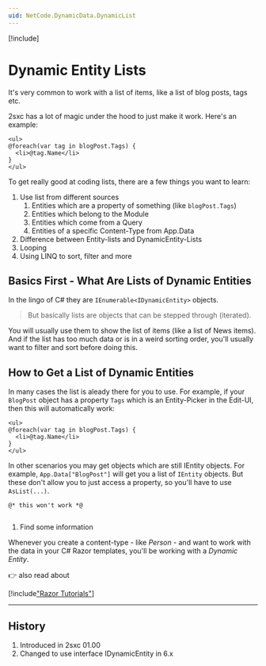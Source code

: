 ```yaml
---
uid: NetCode.DynamicData.DynamicList
---
```


[!include[](~/pages/basics/stack/_shared-float-summary.md)]
<style>.context-box-summary .data-all { visibility: visible; } </style>

# Dynamic Entity Lists

It's very common to work with a list of items, like a list of blog posts, tags etc.

2sxc has a lot of magic under the hood to just make it work. Here's an example:

```razor
<ul>
@foreach(var tag in blogPost.Tags) {
  <li>@tag.Name</li>
}
</ul>
```

To get really good at coding lists, there are a few things you want to learn:

1. Use list from different sources
    1. Entities which are a property of something (like `blogPost.Tags`)
    1. Entities which belong to the Module
    1. Entities which come from a Query
    1. Entities of a specific Content-Type from App.Data
1. Difference between Entity-lists and DynamicEntity-Lists
1. Looping
1. Using LINQ to sort, filter and more

## Basics First - What Are Lists of Dynamic Entities

In the lingo of C# they are `IEnumerable<IDynamicEntity>` objects.

> But basically lists are objects that can be stepped through (iterated).

You will usually use them to show the list of items (like a list of News items).
And if the list has too much data or is in a weird sorting order, you'll usually want to filter and sort before doing this.

## How to Get a List of Dynamic Entities

In many cases the list is aleady there for you to use.
For example, if your `BlogPost` object has a property `Tags` which is an Entity-Picker in the Edit-UI, then this will automatically work:

```razor
<ul>
@foreach(var tag in blogPost.Tags) {
  <li>@tag.Name</li>
}
</ul>
```

In other scenarios you may get objects which are still IEntity objects. For example, `App.Data["BlogPost"]` will get you a list of `IEntity` objects.
But these don't allow you to just access a property, so you'll have to use `AsList(...)`.

```Razor
@* this won't work *@


```

1. Find some information


Whenever you create a content-type - like _Person_ - and want to work with the data in your C# Razor templates, you'll be working with a _Dynamic Entity_.

👉 also read about [](xref:NetCode.DynamicCode.AsDynamic)


[!include["Razor Tutorials"](~/shared/tutorials/razor.md)]


---

## History

1. Introduced in 2sxc 01.00
1. Changed to use interface IDynamicEntity in 6.x
